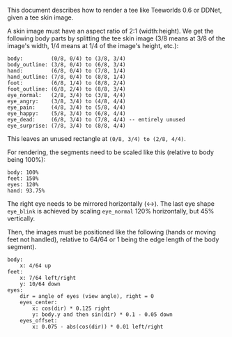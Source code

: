 This document describes how to render a tee like Teeworlds 0.6 or DDNet, given
a tee skin image.

A skin image must have an aspect ratio of 2:1 (width:height). We get the
following body parts by splitting the tee skin image (3/8 means at 3/8 of the
image's width, 1/4 means at 1/4 of the image's height, etc.):

    body:         (0/8, 0/4) to (3/8, 3/4)
    body_outline: (3/8, 0/4) to (6/8, 3/4)
    hand:         (6/8, 0/4) to (7/8, 1/4)
    hand_outline: (7/8, 0/4) to (8/8, 1/4)
    foot:         (6/8, 1/4) to (8/8, 2/4)
    foot_outline: (6/8, 2/4) to (8/8, 3/4)
    eye_normal:   (2/8, 3/4) to (3/8, 4/4)
    eye_angry:    (3/8, 3/4) to (4/8, 4/4)
    eye_pain:     (4/8, 3/4) to (5/8, 4/4)
    eye_happy:    (5/8, 3/4) to (6/8, 4/4)
    eye_dead:     (6/8, 3/4) to (7/8, 4/4) -- entirely unused
    eye_surprise: (7/8, 3/4) to (8/8, 4/4)

This leaves an unused rectangle at `(0/8, 3/4) to (2/8, 4/4)`.

For rendering, the segments need to be scaled like this (relative to body being
100%):

    body: 100%
    feet: 150%
    eyes: 120%
    hand: 93.75%

The right eye needs to be mirrored horizontally (<->).
The last eye shape `eye_blink` is achieved by scaling `eye_normal` 120%
horizontally, but 45% vertically.

Then, the images must be positioned like the following (hands or moving feet
not handled), relative to 64/64 or 1 being the edge length of the body
segment).

    body:
        x: 4/64 up
    feet:
        x: 7/64 left/right
        y: 10/64 down
    eyes:
        dir = angle of eyes (view angle), right = 0
        eyes_center:
            x: cos(dir) * 0.125 right
            y: body.y and then sin(dir) * 0.1 - 0.05 down
        eyes_offset:
            x: 0.075 - abs(cos(dir)) * 0.01 left/right
